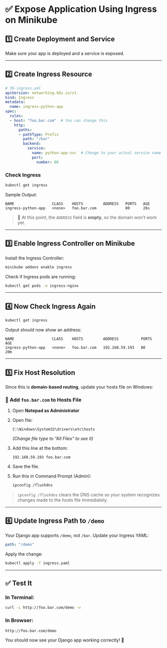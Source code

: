 
# ✅ Expose Application Using Ingress on Minikube

## 1️⃣ Create Deployment and Service

Make sure your app is deployed and a service is exposed.

---

## 2️⃣ Create Ingress Resource

```yaml
# 38-ingress.yml
apiVersion: networking.k8s.io/v1
kind: Ingress
metadata:
  name: ingress-python-app
spec:
  rules:
  - host: "foo.bar.com"  # You can change this
    http:
      paths:
      - pathType: Prefix
        path: "/bar"
        backend:
          service:
            name: python-app-svc  # Change to your actual service name
            port:
              number: 80
````

### Check Ingress

```bash
kubectl get ingress
```

Sample Output:

```
NAME                 CLASS    HOSTS         ADDRESS   PORTS   AGE
ingress-python-app   <none>   foo.bar.com             80      26s
```

> 📌 At this point, the `ADDRESS` field is **empty**, so the domain won’t work yet.

---

## 3️⃣ Enable Ingress Controller on Minikube

Install the Ingress Controller:

```bash
minikube addons enable ingress
```

Check if Ingress pods are running:

```bash
kubectl get pods -n ingress-nginx
```

---

## 4️⃣ Now Check Ingress Again

```bash
kubectl get ingress
```

Output should now show an address:

```
NAME                 CLASS    HOSTS         ADDRESS          PORTS   AGE
ingress-python-app   <none>   foo.bar.com   192.168.59.193   80      20m
```

---

## 5️⃣ Fix Host Resolution

Since this is **domain-based routing**, update your hosts file on Windows:

### 🔧 Add `foo.bar.com` to Hosts File

1. Open **Notepad as Administrator**

2. Open file:

   ```
   C:\Windows\System32\drivers\etc\hosts
   ```

   *(Change file type to “All Files” to see it)*

3. Add this line at the bottom:

   ```
   192.168.59.193 foo.bar.com
   ```

4. Save the file.

5. Run this in Command Prompt (Admin):

   ```bash
   ipconfig /flushdns
   ```
> `ipconfig /flushdns` clears the DNS cache so your system recognizes changes made to the hosts file immediately.
---

## 6️⃣ Update Ingress Path to `/demo`

Your Django app supports `/demo`, not `/bar`.
Update your Ingress YAML:

```yaml
path: "/demo"
```

Apply the change:

```bash
kubectl apply -f ingress.yaml
```

---

## ✅ Test It

### In Terminal:

```bash
curl -L http://foo.bar.com/demo -v
```

### In Browser:

```
http://foo.bar.com/demo
```

You should now see your Django app working correctly! 🎉
```

